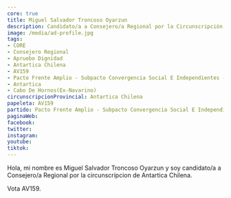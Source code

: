 ```yaml
---
core: true
title: Miguel Salvador Troncoso Oyarzun
description: Candidato/a a Consejero/a Regional por la Circunscripción de Antartica Chilena
image: /media/ad-profile.jpg
tags:
- CORE
- Consejero Regional
- Apruebo Dignidad
- Antartica Chilena
- AV159
- Pacto Frente Amplio - Subpacto Convergencia Social E Independientes - Independientes
- Antartica
- Cabo De Hornos(Ex-Navarino)
circunscripcionProvincial: Antartica Chilena
papeleta: AV159
partido: Pacto Frente Amplio - Subpacto Convergencia Social E Independientes - Independientes
paginaWeb:
facebook:
twitter:
instagram:
youtube:
tiktok:
---
```

Hola, mi nombre es Miguel Salvador Troncoso Oyarzun y soy candidato/a a Consejero/a Regional por la circunscripcion de Antartica Chilena.

Vota AV159.
